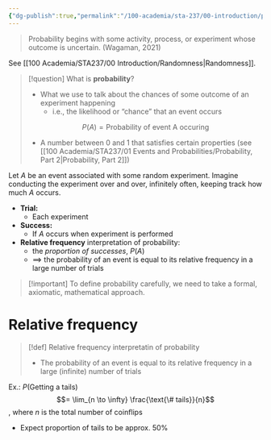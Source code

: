 ```yaml
---
{"dg-publish":true,"permalink":"/100-academia/sta-237/00-introduction/probability/","tags":["university","#lecture","#note"],"created":"2024-09-05T10:46:11.949-04:00","updated":"2024-09-11T20:32:46.690-04:00"}
---
```


> Probability begins with some activity, process, or experiment whose outcome is uncertain. (Wagaman, 2021)

See [[100 Academia/STA237/00 Introduction/Randomness\|Randomness]].

> [!question] What is **probability**?
> - What we use to talk about the chances of some outcome of an experiment happening
>     - i.e., the likelihood or “chance” that an event occurs
> 
> $$P(A) = \text{Probability of event A occuring}$$
> - A number between 0 and 1 that satisfies certain properties (see [[100 Academia/STA237/01 Events and Probabilities/Probability, Part 2\|Probability, Part 2]])

Let $A$ be an event associated with some random experiment. 
Imagine conducting the experiment over and over, infinitely often, keeping track how much $A$ occurs.
- **Trial:**
    - Each experiment
- **Success:**
    - If $A$ occurs when experiment is performed
- **Relative frequency** interpretation of probability:
    - the *proportion of successes*, $P(A)$
    - $\implies$ the probability of an event is equal to its relative frequency in a large number of trials

> [!important] To define probability carefully, we need to take a formal, axiomatic, mathematical approach.

# Relative frequency

> [!def] Relative frequency interpretatin of probability
> - The probability of an event is equal to its relative frequency in a large (infinite) number of trials

Ex.: $P(\text{Getting a tails})$
$$= \lim_{n \to \infty} \frac{\text{\# tails}}{n}$$, where $n$ is the total number of coinflips

- Expect proportion of tails to be approx. 50%